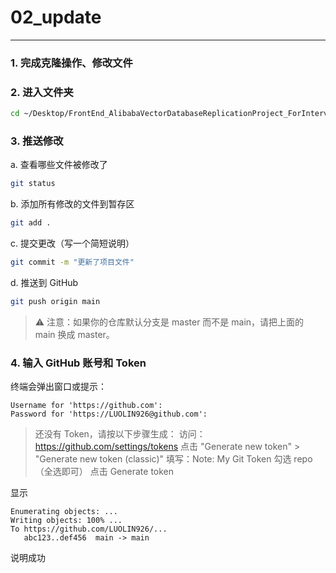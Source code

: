 # 02_update
---
### 1. 完成克隆操作、修改文件

### 2. 进入文件夹
   ```Bash
   cd ~/Desktop/FrontEnd_AlibabaVectorDatabaseReplicationProject_ForInterview
   ```

### 3. 推送修改
   a. 查看哪些文件被修改了
   ```Bash
   git status
   ```

   b. 添加所有修改的文件到暂存区
   ```Bash
   git add .
   ```

   c. 提交更改（写一个简短说明）
   ```Bash
   git commit -m "更新了项目文件"
   ```

   d. 推送到 GitHub
   ```Bash
   git push origin main
   ```

   >⚠️ 注意：如果你的仓库默认分支是 master 而不是 main，请把上面的 main 换成 master。

   ### 4. 输入 GitHub 账号和 Token
   终端会弹出窗口或提示：
   ```Text
   Username for 'https://github.com': 
   Password for 'https://LUOLIN926@github.com':
   ```
   >还没有 Token，请按以下步骤生成：
   访问：https://github.com/settings/tokens
   点击 "Generate new token" > "Generate new token (classic)"
   填写：Note: My Git Token
   勾选 repo（全选即可）
   点击 Generate token

   显示
   ```Text
   Enumerating objects: ...
   Writing objects: 100% ...
   To https://github.com/LUOLIN926/...
      abc123..def456  main -> main
   ```
   说明成功

